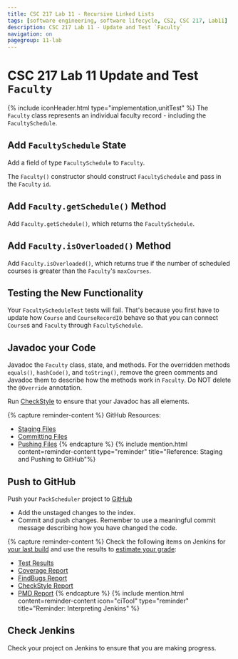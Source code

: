 ```yaml
---
title: CSC 217 Lab 11 - Recursive Linked Lists
tags: [software engineering, software lifecycle, CS2, CSC 217, Lab11]
description: CSC 217 Lab 11 - Update and Test `Faculty`
navigation: on
pagegroup: 11-lab
---
```


# CSC 217 Lab 11 Update and Test `Faculty`
{% include iconHeader.html type="implementation,unitTest" %}
The `Faculty` class represents an individual faculty record - including the `FacultySchedule`.


## Add `FacultySchedule` State
Add a field of type `FacultySchedule` to `Faculty`.  

The `Faculty()` constructor should construct `FacultySchedule` and pass in the `Faculty` `id`.


## Add `Faculty.getSchedule()` Method
Add `Faculty.getSchedule()`, which returns the `FacultySchedule`.


## Add `Faculty.isOverloaded()` Method
Add `Faculty.isOverloaded()`, which returns true if the number of scheduled courses is greater than the `Faculty`'s `maxCourses`.


## Testing the New Functionality
Your `FacultyScheduleTest` tests will fail.  That's because you first have to update how `Course` and `CourseRecordIO` behave so that you can connect `Course`s and `Faculty` through `FacultySchedule`.


## Javadoc your Code
Javadoc the `Faculty` class, state, and methods.  For the overridden methods `equals()`, `hashCode()`, and `toString()`, remove the green comments and Javadoc them to describe how the methods work in `Faculty`.  Do NOT delete the `@Override` annotation.

Run [CheckStyle](../../gp1/gp1-static-analysis#checkstyle) to ensure that your Javadoc has all elements.

{% capture reminder-content %} 
GitHub Resources:

  * [Staging Files](https://pages.github.ncsu.edu/engr-csc-software-development/practices-tools/git/git-staging)
  * [Committing Files](https://pages.github.ncsu.edu/engr-csc-software-development/practices-tools/git/git-commit)
  * [Pushing Files](https://pages.github.ncsu.edu/engr-csc-software-development/practices-tools/git/git-push)
{% endcapture %} {% include mention.html content=reminder-content type="reminder" title="Reference: Staging and Pushing to GitHub"%} 
## Push to GitHub
Push your `PackScheduler` project to [GitHub](https://github.ncsu.edu)

  * Add the unstaged changes to the index.
  * Commit and push changes.  Remember to use a meaningful commit message describing how you have changed the code.  



{% capture reminder-content %}
Check the following items on Jenkins for [your last build](https://pages.github.ncsu.edu/engr-csc-software-development/practices-tools/jenkins/#build-summary-page) and use the results to [estimate your grade](https://pages.github.ncsu.edu/engr-csc-software-development/practices-tools/jenkins/#grade-estimation-example):

  * [Test Results](https://pages.github.ncsu.edu/engr-csc-software-development/practices-tools/jenkins/#test-results)
  * [Coverage Report](https://pages.github.ncsu.edu/engr-csc-software-development/practices-tools/jenkins/#coverage-report)
  * [FindBugs Report](https://pages.github.ncsu.edu/engr-csc-software-development/practices-tools/jenkins/#findbugs-report)
  * [CheckStyle Report](https://pages.github.ncsu.edu/engr-csc-software-development/practices-tools/jenkins/#checkstyle-report)
  * [PMD Report](https://pages.github.ncsu.edu/engr-csc-software-development/practices-tools/jenkins/#pmd-report)
{% endcapture %}
{% include mention.html content=reminder-content icon="ciTool" type="reminder" title="Reminder: Interpreting Jenkins" %}
## Check Jenkins
Check your project on Jenkins to ensure that you are making progress.
